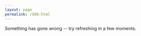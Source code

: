 ```yaml
---
layout: page
permalink: /500.html
---
```


Something has gone wrong -- try refreshing in a few moments.

[Home]: https://www.joecridge.me
